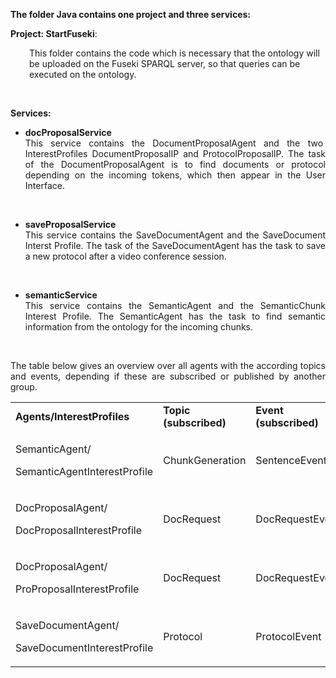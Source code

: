 <p><strong>The folder Java contains one project and three services:</strong></p>
<p><strong>Project: StartFuseki</strong>:</p>
<p style="padding-left: 30px;">This folder contains the code which is necessary that the ontology will be uploaded on the Fuseki SPARQL server, so that queries can be executed on the ontology.</p>
<p style="padding-left: 30px;">&nbsp;</p>
<p><strong>Services:</strong></p>
<ul>
<li style="text-align: justify;"><strong>docProposalService</strong><br />This service contains the DocumentProposalAgent and the two&nbsp; InterestProfiles DocumentProposalIP and ProtocolProposalIP. The task of the DocumentProposalAgent is to find documents or protocol depending on the incoming tokens, which then appear in the User Interface.</li>
</ul>
<p>&nbsp;</p>
<ul>
<li style="text-align: justify;"><strong>saveProposalService</strong><br />This service contains the SaveDocumentAgent and the SaveDocument Interst Profile. The task of the SaveDocumentAgent has the task to save a new protocol after a video conference session.</li>
</ul>
<p>&nbsp;</p>
<ul>
<li style="text-align: justify;"><strong>semanticService</strong><br />This service contains the SemanticAgent and the SemanticChunk Interest Profile. The SemanticAgent has the task to find semantic information from the ontology for the incoming chunks.</li>
</ul>
<p>&nbsp;</p>
<p style="text-align: justify;">The table below gives an overview over all agents with the according topics and events, depending if these are subscribed or published by another group.</p>
<table>
<tbody>
<tr>
<td><strong>Agents/InterestProfiles</strong></td>
<td><strong>Topic (subscribed)</strong></td>
<td><strong>Event (subscribed)</strong></td>
<td><strong>Events (published)</strong></td>
<td><strong>Topic (published)</strong></td>
</tr>
<tr>
<td>
<p>SemanticAgent/</p>
<p>SemanticAgentInterestProfile</p>
</td>
<td>ChunkGeneration</td>
<td>SentenceEvent</td>
<td>FeedbackEvent</td>
<td>SemanticChunk</td>
</tr>
<tr>
<td>
<p>DocProposalAgent/</p>
<p>DocProposalInterestProfile</p>
</td>
<td>DocRequest</td>
<td>DocRequestEvent</td>
<td>DocProposalEvent</td>
<td>DocProposal</td>
</tr>
<tr>
<td>
<p>DocProposalAgent/</p>
<p>ProProposalInterestProfile</p>
</td>
<td>DocRequest</td>
<td>DocRequestEvent</td>
<td>DocProposalEvent</td>
<td>DocProposal</td>
</tr>
<tr>
<td>
<p>SaveDocumentAgent/</p>
<p>SaveDocumentInterestProfile</p>
</td>
<td>Protocol</td>
<td>ProtocolEvent</td>
<td>-</td>
<td>-</td>
</tr>
</tbody>
</table>
<p>&nbsp;</p>
